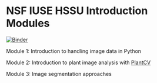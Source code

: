 # NSF IUSE HSSU Introduction Modules

[![Binder](https://mybinder.org/badge_logo.svg)](https://mybinder.org/v2/gh/danforthcenter/nsf-iuse-hssu-intro/HEAD)

Module 1: Introduction to handling image data in Python

Module 2: Introduction to plant image analysis with [PlantCV](https://plantcv.danforthcenter.org/)

Module 3: Image segmentation approaches
